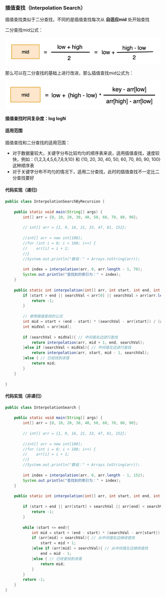 ### 插值查找（Interpolation Search）

插值查找类似于二分查找，不同的是插值查找每次从 **自适应mid** 处开始查找

二分查找mid公式：

![二分查找公式](插值查找.assets/image-20221021202855019.png)

那么可以在二分查找的基础上进行改进，那么插值查找mid公式为：

![插值查找公式](插值查找.assets/image-20221021202919001.png)

**插值查找时间复杂度：log logN**



#### 适用范围

插值查找和二分查找的适用范围：

- 对于数据量较大，关键字分布比较均匀的顺序表来说，适用插值查找，速度较快，例如：{1,2,3,4,5,6,7,8,9,10} 和 {10, 20, 30, 40,  50, 60, 70, 80, 90, 100}这种顺序表
- 对于关键字分布不均匀的情况下，适用二分查找，此时的插值查找不一定比二分查找要好



#### 代码实现（递归）

```java
public class InterpolationSearchByRecursion {

    public static void main(String[] args) {
        int[] arr = {0, 10, 20, 30, 40, 50, 60, 70, 80, 90};

        // int[] arr = {1, 9, 16, 21, 33, 47, 81, 152};

        //int[] arr = new int[100];
        //for (int i = 0; i < 100; i++) {
        //    arr[i] = i + 1;
        //}
        //System.out.println("数组：" + Arrays.toString(arr));

        int index = interpolation(arr, 0, arr.length - 1, 70);
        System.out.println("查找到的索引为：" + index);
    }

    public static int interpolation(int[] arr, int start, int end, int searchVal) {
        if (start > end || searchVal < arr[0] || searchVal > arr[arr.length - 1]) {
            return -1;
        }
        
        // 使用插值查找的公式
        int mid = start + (end - start) * (searchVal - arr[start]) / (arr[end] - arr[start]);
        int midVal = arr[mid];

        if (searchVal > midVal){ // 中间值右边进行查找
            return interpolation(arr, mid + 1, end, searchVal);
        }else if (searchVal < midVal){ // 中间值左边进行查找
            return interpolation(arr, start, mid - 1, searchVal);
        }else { // 已经找到该值
            return mid;
        }
    }

}
```



#### 代码实现（非递归）

```java
public class InterpolationSearch {

    public static void main(String[] args) {
        int[] arr = {0, 10, 20, 30, 40, 50, 60, 70, 80, 90};

        // int[] arr = {1, 9, 16, 21, 33, 47, 81, 152};

        //int[] arr = new int[100];
        //for (int i = 0; i < 100; i++) {
        //    arr[i] = i + 1;
        //}
        //System.out.println("数组：" + Arrays.toString(arr));

        int index = interpolation(arr, 0, arr.length - 1, 152);
        System.out.println("查找到的索引为：" + index);
    }

    public static int interpolation(int[] arr, int start, int end, int searchVal) {

        if (start > end || arr[start] > searchVal || arr[end] < searchVal){
            return -1;
        }

        while (start <= end){
            int mid = start + (end - start) * (searchVal - arr[start]) / (arr[end] - arr[start]);
            if (arr[mid] < searchVal){ // 从中间值右边继续查找
                start = mid + 1;
            }else if (arr[mid] > searchVal){ // 从中间值左边继续查找
                end = mid - 1;
            }else { // 已经查找到该值
                return mid;
            }
        }
        return -1;
    }
}
```

